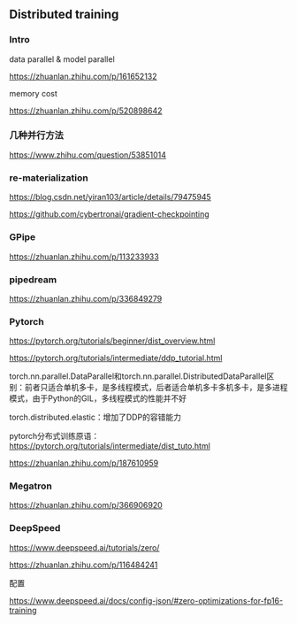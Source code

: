 ## Distributed training

### Intro

data parallel & model parallel

https://zhuanlan.zhihu.com/p/161652132

memory cost

https://zhuanlan.zhihu.com/p/520898642

### 几种并行方法

https://www.zhihu.com/question/53851014

### re-materialization

https://blog.csdn.net/yiran103/article/details/79475945

https://github.com/cybertronai/gradient-checkpointing

### GPipe

https://zhuanlan.zhihu.com/p/113233933

### pipedream

https://zhuanlan.zhihu.com/p/336849279 

### Pytorch

https://pytorch.org/tutorials/beginner/dist_overview.html

https://pytorch.org/tutorials/intermediate/ddp_tutorial.html

torch.nn.parallel.DataParallel和torch.nn.parallel.DistributedDataParallel区别：前者只适合单机多卡，是多线程模式，后者适合单机多卡多机多卡，是多进程模式，由于Python的GIL，多线程模式的性能并不好

torch.distributed.elastic：增加了DDP的容错能力

pytorch分布式训练原语：https://pytorch.org/tutorials/intermediate/dist_tuto.html

https://zhuanlan.zhihu.com/p/187610959

### Megatron

https://zhuanlan.zhihu.com/p/366906920

### DeepSpeed

https://www.deepspeed.ai/tutorials/zero/

https://zhuanlan.zhihu.com/p/116484241

配置

https://www.deepspeed.ai/docs/config-json/#zero-optimizations-for-fp16-training
